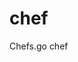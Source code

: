 # chef
Chefs.go chef


<!-- 有些方法是需要定义成动态可替换的，比如，bodyParser -->


<!--

    各模块的Register 支持 Config 的定义

    各模块的configure没有处理setting
    各模块的 headth 还是要的， 像 data，就没法在框架内完成统计，因为不知道db是什么Close的

    所有模块间的调用，考虑使用 委托， 直接整到 chef 中， 做中转
    这样使所有模块独立， 不相互依赖
    

    cache 配置加 codec ，来指定加解密后段， 所以,Read的时候，要加 引用参数，用来 Unmar....

    默认的  cache, session, mutex 驱动，都要更新，因为，没有做自动过期处理

    log 模块的 管道 flush，结束，有问题，还没调

    queue redis 驱动， 多协程队列，关闭退出时，会有BUG，可能不会等待任务全部执行完成

    method调用的时候，必须newContext，只共享 meta 元数据，
    要不然连续调用的时候,name,config,valud,args会全部串线被修改
    method的调用，需要优化
    要不然就是直接拿Meta做为父类， 再考虑，
    拿meta做父类，或是，集成meta的一个父类， 或是 method调用的Context得用一个子类，不能直接用现在的context
    事实意义就是，meta是所有context的父类，

    event, queue 留着自定义Queue, Event 的名字功能，放到后续升级中
    event, queue Weight为-1的，不分布的，应该默认不注册， 除非指定连接
    event queue， 都支持，notice吧， 如果定义了 notice，那在publish的时候，要做参数解析

    全模块error替换为Res，每个模块定义自己的res列表，这样返回或是输出log的时候，就可以按自己定义的 语言，输出文案了


    chef 不公共end方法， 改成在 注册 模块 module 的时候，返回一个接口。  
    这个接口，可以在模块里访问，一些chef内容的方法，比如，end之类的，不直接能被包外调用的方法

    register去掉 override ，因为模块的 builtin，加载包的时候，就已经完成了
    就算是框架层面的builtin，也应该先引入， 可否被替换， 由模块自己决定

    event StartTrigger中，如果发一个 event，to redis
    第一个节点自己，会收不到，但是只要有其它已启动的节点，自己就能收到
    延迟100毫秒， 就可以收到， 说明 StartTrigger 被启动的同时
    event,redis还没初始化完成，因为监听是独立协池，所以
    解决方法：所有异步launch的模块，使用一个  WaitGroup 来同步等待 完成初始化

    event redis 驱动，暂时还没有好的分组想法或方案，待处理

    所有模块的configure 要检查，不直接从顶层map解析数据


    chef 各模块的委托方法

    http.bodyParser 要处理，老方法太垃圾了
    或者允许，被替换成自己想要的中间件


    http.Ctx.IPs()
    // X-Forwarded-For: proxy1, 127.0.0.1, proxy3
    c.IPs() // ["proxy1", "127.0.0.1", "proxy3"]

    ctx 方法，更多 动态参数处理，如 ctx.File 一样
    http ctx.Protocol() 方法
    http ctx Host Path 这些，函数化， 避免被外部修改。
    ctx.Uri(),  ctx.Host(),  ctx.Domain(),  ctx.Path() 等
    ctx.BodyParser, ctx.QueryParser 等解析方法，
    ctx.Routing，直接转向到另一个路由上去，响应
    ctx.File 考虑 compress 参数
    http 内置 gzip 啥的

    现成的middlewares，比如， limiter 啥的， 进一步简化开发工作
    比如，请求http,event,queue的请求log 中件间什么的
    gofiber 可参考
    cross 可以做成 中件间的方式提供
    cookies 加密，也可以走中间件？
    就是尽量，把所有功能都以中间件的方式提供，也更方便去替换


    http,router定义的时候，在初始化的时候，处理，如果站点不存在，又不是以 . 开始，就自动算到空站点下


-->